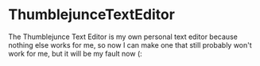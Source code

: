 # ThumblejunceTextEditor
The Thumblejunce Text Editor is my own personal text editor because nothing else works for me, so now I can make one that still probably won't work for me, but it will be my fault now (:
